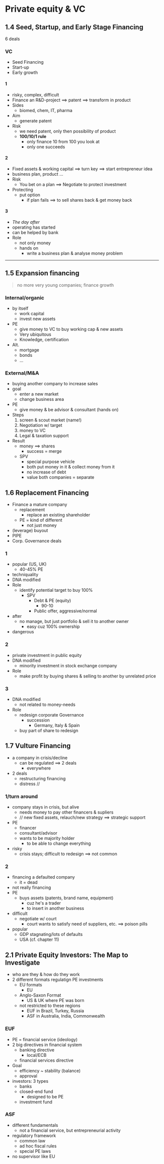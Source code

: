 # Private equity & VC

## 1.4 Seed, Startup, and Early Stage Financing
6 deals

### VC
- Seed Financing
- Start-up
- Early growth

#### 1
- risky, complex, difficult
- Finance an R&D-project $\implies$ patent $\implies$ transform in product
- Sides
  - biomed, chem, IT, pharma
- Aim
  - generate patent
- Risk
  - we need patent, only then possibility of product
  - **100/10/1 rule**
    - only finance 10 from 100 you look at
    - only one succeeds

#### 2
- Fixed assets & working capital ==> turn key ==> start entrepreneur idea
- business plan, product …
- Risk
  - You bet on a plan
  ==> Negotiate to protect investment
- Protecting
  - put option
    - if plan fails ==> to sell shares back & get money back

#### 3
- *The day after*
- operating has started
- can be helped by bank
- Role
  - not only money
  - hands on
    - write a business plan & analyse money problem

---

## 1.5 Expansion financing

> no more very young companies; finance growth

### Internal/organic
- by itself
  - work capital
  - invest new assets
- PE
  - give money to VC to buy working cap & new assets
  - Very ubiquitous
  - Knowledge, certification
- Alt.
  - mortgage
  - bonds
  - …

### External/M&A
- buying another company to increase sales
- goal
  - enter a new market
  - change business area
- PE
  - give money & be advisor & consultant (hands on)
- Steps
  1. screen & scout market (name!)
  2. Negotiation w/ target
  1. money to VC
  1. Legal & taxation support
- Result
  - money ==> shares
    - success = merge
  - SPV
    - special purpose vehicle
    - both put money in it & collect money from it
    - no increase of debt
    - value both companies = separate

## 1.6 Replacement Financing
- Finance a mature company
  - replacement
    - replace an existing shareholder
  - PE = kind of different
    - not just money
- (leverage) buyout
- PIPE
- Corp. Governance deals

### 1
- popular (US, UK)
  - 40-45% PE
- techniquality
- DNA modified
- Role
  - identify potential target to buy 100%
    - SPV
      - Debt & PE (equity)
        - 90-10
      - Public offer, aggressive/normal
- after
  - no manage, but just portfolio & sell it to another owner
    - easy cuz 100% ownership
- dangerous

### 2
- private investment in public equity
- DNA modified
  - minority investment in stock exchange company
- Role
  - make profit by buying shares & selling to another by unrelated price

### 3
- DNA modified
  - not related to money-needs
- Role
  - redesign corporate Governance
    - succession
      - Germany, Italy & Spain
  - buy part of share to redesign

## 1.7 Vulture Financing
- a company in crisis/decline
  - can be regulated ==> 2 deals
    - everywhere
- 2 deals
  - restructuring financing
  - distress //

### 1/turn around
- company stays in crisis, but alive
  - needs money to pay other financers & supliers
  - // new fixed assets, relauch/new strategy
  ==> strategic support
- PE
  - financer
  - consultant/advisor
  - wants to be majority holder
    - to be able to change everything
- risky
  - crisis stays; difficult to redesign
  ==> not common

### 2

- financing a defaulted company
  - it = dead
- not really financing
- PE
  - buys assets (patents, brand name, equipment)
    - cuz he's a trader
    - to insert in another business
- difficult
  - negotiate w/ court
    - court wants to satisfy need of suppliers, etc.
    ==> poison pills
- popular
  - GDP stagnating/lots of defaults
  - USA (cf. chapter 11)

## 2.1 Private Equity Investors: The Map to Investigate

- who are they & how do they work
- 2 different formats regulatign PE investments
  - EU formats
    - EU
  - Anglo-Saxon Format
    - US & UK where PE  was born
  - not restricted to these regions
    - EUF in Brazil, Turkey, Russia
    - ASF in Australia, India, Commonwealth

### EUF

- PE = financial service (ideology)
- 2 big directives in financial system
  - banking directive
    - local/ECB
  - financial services directive
- Goal
  - efficiency ~ stability (balance)
  - approval
- investors: 3 types
  - banks
  - closed-end fund
    - designed to be PE
  - investment fund

### ASF

- different fundamentals
  - not a financial service, but entrepreneurial activity
- regulatory framework
  - common law
  - ad hoc fiscal rules
  - special PE laws
- no supervisor like EU

